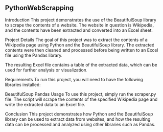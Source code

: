 ## PythonWebScrapping
Introduction
This project demonstrates the use of the BeautifulSoup library to scrape the contents of a website. The website in question is Wikipedia, and the contents have been extracted and converted into an Excel sheet.

Project Details
The goal of this project was to extract the contents of a Wikipedia page using Python and the BeautifulSoup library. The extracted contents were then cleaned and processed before being written to an Excel file using the Pandas library.

The resulting Excel file contains a table of the extracted data, which can be used for further analysis or visualization.

Requirements
To run this project, you will need to have the following libraries installed:

BeautifulSoup
Pandas
Usage
To use this project, simply run the scraper.py file. The script will scrape the contents of the specified Wikipedia page and write the extracted data to an Excel file.

Conclusion
This project demonstrates how Python and the BeautifulSoup library can be used to extract data from websites, and how the resulting data can be processed and analyzed using other libraries such as Pandas.
